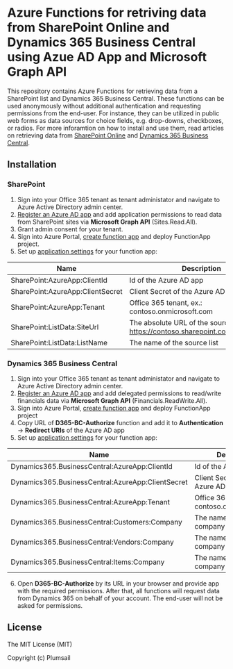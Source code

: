 # Azure Functions for retriving data from SharePoint Online and Dynamics 365 Business Central using Azue AD App and Microsoft Graph API

This repository contains Azure Functions for retrieving data from a SharePoint list and Dynamics 365 Business Central. These functions can be used anonymously without additional authentication and requesting permissions from the end-user. For instance, they can be utilized in public web forms as data sources for choice fields, e.g. drop-downs, checkboxes, or radios. For more inforamtion on how to install and use them, read articles on retrieving data from [SharePoint Online](https://medium.com/plumsail/how-to-provide-public-access-to-sharepoint-online-list-data-via-azure-function-using-azure-ad-app-f25f881d7328) and [Dynamics 365 Business Central](https://medium.com/plumsail/how-to-retrieve-data-from-dynamics-365-business-central-via-azure-function-and-use-it-in-public-aa219b0443cc).

## Installation

### SharePoint

1. Sign into your Office 365 tenant as tenant administator and navigate to Azure Active Directory admin center.
2. [Register an Azure AD app](https://docs.microsoft.com/en-us/azure/active-directory/develop/quickstart-register-app) and add application permissions to read data from SharePoint sites via **Microsoft Graph API** (Sites.Read.All).
3. Grant admin consent for your tenant.
4. Sign into Azure Portal, [create function app](https://docs.microsoft.com/en-us/azure/azure-functions/functions-create-function-app-portal) and deploy FunctionApp project.
5. Set up [application settings](https://docs.microsoft.com/en-us/azure/azure-functions/functions-how-to-use-azure-function-app-settings) for your function app:

Name | Description
--- | --- 
SharePoint:AzureApp:ClientId | Id of the Azure AD app
SharePoint:AzureApp:ClientSecret | Client Secret of the Azure AD app
SharePoint:AzureApp:Tenant | Office 365 tenant, ex.: contoso.onmicrosoft.com
SharePoint:ListData:SiteUrl | The absolute URL of the source site, ex: https://contoso.sharepoint.com/sites/mysite
SharePoint:ListData:ListName | The name of the source list

### Dynamics 365 Business Central

1. Sign into your Office 365 tenant as tenant administator and navigate to Azure Active Directory admin center.
2. [Register an Azure AD app](https://docs.microsoft.com/en-us/azure/active-directory/develop/quickstart-register-app) and add delegated  permissions to read/write financials data via **Microsoft Graph API** (Financials.ReadWrite.All).
3. Sign into Azure Portal, [create function app](https://docs.microsoft.com/en-us/azure/azure-functions/functions-create-function-app-portal) and deploy FunctionApp project
4. Copy URL of **D365-BC-Authorize** function and add it to **Authentication** -> **Redirect URIs** of the Azure AD app
5. Set up [application settings](https://docs.microsoft.com/en-us/azure/azure-functions/functions-how-to-use-azure-function-app-settings) for your function app:

Name | Description
--- | --- 
Dynamics365.BusinessCentral:AzureApp:ClientId | Id of the Azure AD app
Dynamics365.BusinessCentral:AzureApp:ClientSecret | Client Secret of the Azure AD app
Dynamics365.BusinessCentral:AzureApp:Tenant | Office 365 tenant, ex.: contoso.onmicrosoft.com
Dynamics365.BusinessCentral:Customers:Company | The name of the source company of customers
Dynamics365.BusinessCentral:Vendors:Company | The name of the source company of vendors
Dynamics365.BusinessCentral:Items:Company | The name of the source company of items

6. Open **D365-BC-Authorize** by its URL in your browser and provide app with the required permissions. After that, all functions will request data from Dynamics 365 on behalf of your account. The end-user will not be asked for permissions.

## License ##

The MIT License (MIT)

Copyright (c) Plumsail
